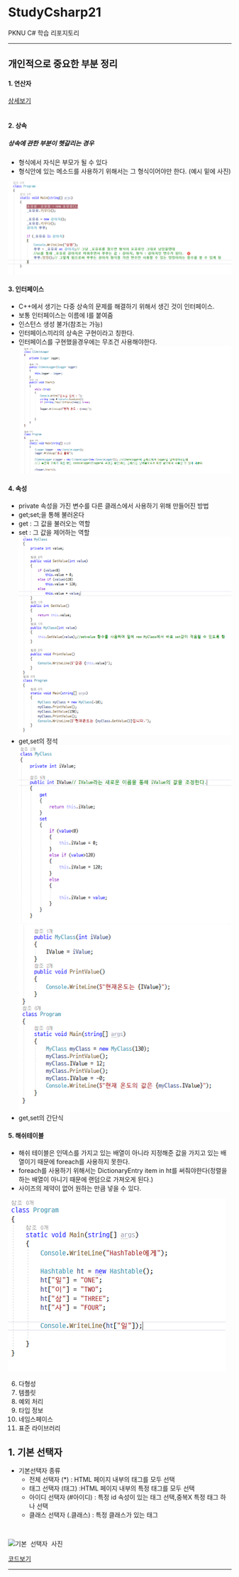 # StudyCsharp21
PKNU C# 학습 리포지토리

---------------------------------


## 개인적으로 중요한 부분 정리

#### 1. 연산자<br>
  [상세보기](https://github.com/guemin96/StudyCsharp21/tree/main/chap03/Chap03APP)<br>
<br>

#### 2. 상속
##### 상속에 관한 부분이 헷갈리는 경우
   - 형식에서 자식은 부모가 될 수 있다
   - 형식안에 있는 메소드를 사용하기 위해서는 그 형식이어야만 한다. (예시 밑에 사진) 
    
<kbd>![상속 클래스 ](https://github.com/guemin96/StudyCsharp21/blob/main/chap07(%EC%83%81%EC%86%8D)/%EC%82%AC%EC%A7%84/%EC%83%81%EC%86%8D%20%ED%98%95%EC%8B%9D%20%EB%B0%8F%20%EA%B0%92.PNG)<br></kbd>

#### 3. 인터페이스
  - C++에서 생기는 다중 상속의 문제를 해결하기 위해서 생긴 것이 인터페이스.
  - 보통 인터페이스는 이름에 I를 붙여줌
  - 인스턴스 생성 불가(참조는 가능)
  - 인터페이스끼리의 상속은 구현이라고 칭한다.
  - 인터페이스를 구현했을경우에는 무조건 사용해야한다.
  <kbd>![인터페이스 ](https://github.com/guemin96/StudyCsharp21/blob/main/chap08(%EC%9D%B8%ED%84%B0%ED%8E%98%EC%9D%B4%EC%8A%A4)/%EC%9D%B8%ED%84%B0%ED%8E%98%EC%9D%B4%EC%8A%A4.PNG)<br></kbd>

#### 4. 속성
  - private 속성을 가진 변수를 다른 클래스에서 사용하기 위해 만들어진 방법
  - get;set;을 통해 불러온다
  - get : 그 값을 불러오는 역할
  - set : 그 값을 제어하는 역할<br>
<kbd>![속성(기본식) ](https://github.com/guemin96/StudyCsharp21/blob/main/chap09/get%20set%20%EC%82%AC%EC%A7%84.PNG)<br></kbd>
  - get,set의 정석 <br>
<kbd>![속성(간단식) ](https://github.com/guemin96/StudyCsharp21/blob/main/chap09/get%20set%20%EA%B0%84%EB%8B%A8%EC%8B%9D%201.PNG)<br></kbd>
<kbd>![속성(간단식) ](https://github.com/guemin96/StudyCsharp21/blob/main/chap09/get%20set%20%EA%B0%84%EB%8B%A8%EC%8B%9D%202.PNG)<br></kbd>
  - get,set의 간단식<br>

#### 5. 해쉬테이블
  - 해쉬 테이블은 인덱스를 가지고 있는 배열이 아니라 지정해준 값을 가지고 있는 배열이기 때문에 foreach를 사용하지 못한다.
  - foreach를 사용하기 위해서는 DictionaryEntry item in ht를 써줘야한다(정렬을 하는 배열이 아니기 때문에 랜덤으로 가져오게 된다.)
  - 사이즈의 제약이 없어 원하는 만큼 넣을 수 있다.

<kbd>![해쉬 테이블 ](https://github.com/guemin96/StudyCsharp21/blob/main/chap10/HashTable.PNG)<br></kbd>


6. 다형성
7. 템플릿
8. 예외 처리
9. 타입 정보
10. 네임스페이스
11. 표준 라이브러리





## 1. 기본 선택자 
- 기본선택자 종류
  - 전체 선택자 (\*\) : HTML 페이지 내부의 태그를 모두 선택
  - 태그 선택자 (태그) :HTML 페이지 내부의 특정 태그를 모두 선택
  - 아이디 선택자 (#아이디) : 특정 id 속성이 있는 태그 선택,중복X 특정 태그 하나 선택
  - 클래스 선택자 (.클래스) : 특정 클래스가 있는 태그
<br>

<kbd>![기본 선택자 사진](https://user-images.githubusercontent.com/77951835/110293867-72f04080-8032-11eb-8257-b59b6dc86eca.JPG)<br></kbd>


[코드보기](https://github.com/guemin96/StudyHtml/blob/main/02_CSS/%EC%86%8D%EC%84%B1%20%EC%84%A0%ED%83%9D%EC%9E%90_test.html)

---------------------------------
